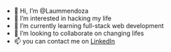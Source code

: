 - 👋 Hi, I’m @Laummendoza
- 👀 I’m interested in hacking my life
- 🌱 I’m currently learning full-stack web development 
- 💞️ I’m looking to collaborate on changing lifes 
- 📫 you can contact me on [LinkedIn](https://www.linkedin.com/in/laumendoza)

<!---
Laummendoza/Laummendoza is a ✨ special ✨ repository because its `README.md` (this file) appears on your GitHub profile.
You can click the Preview link to take a look at your changes.
--->
